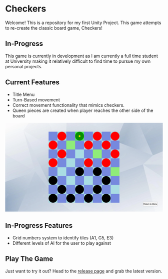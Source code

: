 # Checkers

Welcome! This is a repository for my first Unity Project. This game attempts to re-create the classic board game, Checkers!

## In-Progress

This game is currently in development as I am currently a full time student at University making it relatively difficult to find time to pursue my own personal projects.

## Current Features
- Title Menu
- Turn-Based movement
- Correct movement functionality that mimics checkers.
- Queen pieces are created when player reaches the other side of the board

![gameBoard](/Docs/ReadMeImages/gameboardimage1.png)

## In-Progress Features
- Grid numbers system to identify tiles (A1, G5, E3)
- Different levels of AI for the user to play against

## Play The Game
Just want to try it out? Head to the [release page](https://github.com/TRJoseph/Checkers/releases/) and grab the latest version.
